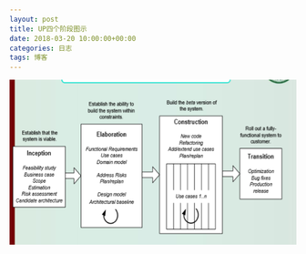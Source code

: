 ```yaml
---
layout: post
title: UP四个阶段图示
date: 2018-03-20 10:00:00+00:00
categories: 日志
tags: 博客
---
```


![](https://github.com/gaoynui/gaoynui.github.io/blob/master/_posts/UPFourParts.PNG)
